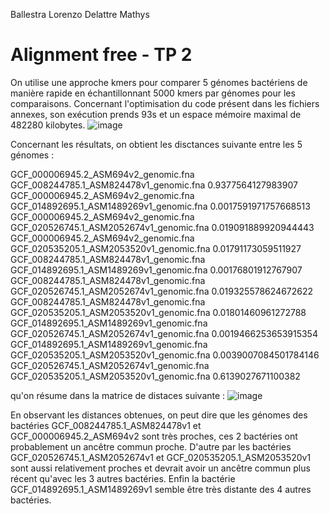 Ballestra Lorenzo
Delattre Mathys

# Alignment free - TP 2

On utilise une approche kmers pour comparer 5 génomes bactériens de manière rapide en échantillonnant 5000 kmers par génomes pour les comparaisons.
Concernant l'optimisation du code présent dans les fichiers annexes, son exécution prends 93s et un espace mémoire maximal de 482280 kilobytes.
![image](https://github.com/lorbal11/LorenzoBallestra/assets/150147653/d4702199-4f36-4c4e-ac52-6c00902e36f9)

Concernant les résultats, on obtient les disctances suivante entre les 5 génomes :

GCF_000006945.2_ASM694v2_genomic.fna GCF_008244785.1_ASM824478v1_genomic.fna 0.9377564127983907
GCF_000006945.2_ASM694v2_genomic.fna GCF_014892695.1_ASM1489269v1_genomic.fna 0.0017591971757668513
GCF_000006945.2_ASM694v2_genomic.fna GCF_020526745.1_ASM2052674v1_genomic.fna 0.019091889920944443
GCF_000006945.2_ASM694v2_genomic.fna GCF_020535205.1_ASM2053520v1_genomic.fna 0.01791173059511927
GCF_008244785.1_ASM824478v1_genomic.fna GCF_014892695.1_ASM1489269v1_genomic.fna 0.00176801912767907
GCF_008244785.1_ASM824478v1_genomic.fna GCF_020526745.1_ASM2052674v1_genomic.fna 0.019325578624672622
GCF_008244785.1_ASM824478v1_genomic.fna GCF_020535205.1_ASM2053520v1_genomic.fna 0.01801460961272788
GCF_014892695.1_ASM1489269v1_genomic.fna GCF_020526745.1_ASM2052674v1_genomic.fna 0.0019466253653915354
GCF_014892695.1_ASM1489269v1_genomic.fna GCF_020535205.1_ASM2053520v1_genomic.fna 0.0039007084501784146
GCF_020526745.1_ASM2052674v1_genomic.fna GCF_020535205.1_ASM2053520v1_genomic.fna 0.6139027671100382

qu'on résume dans la matrice de distaces suivante :
 ![image](https://github.com/lorbal11/LorenzoBallestra/assets/150147653/4173e5ea-0604-4acd-90f7-e9aac2525f98)

En observant les distances obtenues, on peut dire que les génomes des bactéries GCF_008244785.1_ASM824478v1 et GCF_000006945.2_ASM694v2 sont très proches, ces 2 bactéries ont probablement un ancêtre commun proche. D'autre par les bactéries GCF_020526745.1_ASM2052674v1 et GCF_020535205.1_ASM2053520v1 sont aussi relativement proches et devrait avoir un ancêtre commun plus récent qu'avec les 3 autres bactéries. Enfin la bactérie GCF_014892695.1_ASM1489269v1 semble être très distante des 4 autres bactéries.



